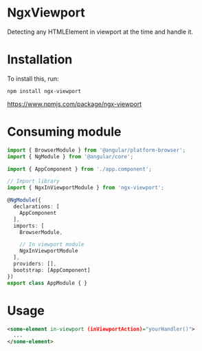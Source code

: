 # NgxViewport

Detecting any HTMLElement in viewport at the time and handle it.

# Installation

To install this, run:

```npm install ngx-viewport```

https://www.npmjs.com/package/ngx-viewport

# Consuming module
```typescript
import { BrowserModule } from '@angular/platform-browser';
import { NgModule } from '@angular/core';

import { AppComponent } from './app.component';

// Import library
import { NgxInViewportModule } from 'ngx-viewport';

@NgModule({
  declarations: [
    AppComponent
  ],
  imports: [
    BrowserModule,

    // In viewport module
    NgxInViewportModule
  ],
  providers: [],
  bootstrap: [AppComponent]
})
export class AppModule { }
```

# Usage

```xml
<some-element in-viewport (inViewportAction)="yourHandler()">
  ...
</some-element>
```
